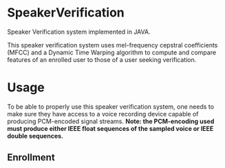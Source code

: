 # SpeakerVerification
Speaker Verification system implemented in JAVA.

This speaker verification system uses mel-frequency cepstral coefficients (MFCC) and a Dynamic Time Warping algorithm to compute and compare features of an enrolled user to those of a user seeking verification.

# Usage

To be able to properly use this speaker verification system,
one needs to make sure they have access to a voice recording
device capable of producing PCM-encoded signal streams.
**Note: the PCM-encoding used must produce either IEEE float
      sequences of the sampled voice or IEEE double sequences.**

## Enrollment


